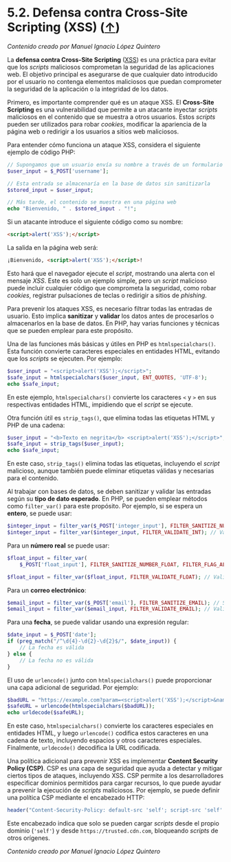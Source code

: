 # 5.2. Defensa contra Cross-Site Scripting (XSS) ([↑](README.md))

_Contenido creado por Manuel Ignacio López Quintero_

La **defensa contra Cross-Site Scripting** ([XSS](https://en.wikipedia.org/wiki/Cross-site_scripting)) es una práctica para evitar que los *scripts* maliciosos comprometan la seguridad de las aplicaciones web. El objetivo principal es asegurarse de que cualquier dato introducido por el usuario no contenga elementos maliciosos que puedan comprometer la seguridad de la aplicación o la integridad de los datos.

Primero, es importante comprender qué es un ataque XSS. El **Cross-Site Scripting** es una vulnerabilidad que permite a un atacante inyectar *scripts* maliciosos en el contenido que se muestra a otros usuarios. Estos *scripts* pueden ser utilizados para robar *cookies*, modificar la apariencia de la página web o redirigir a los usuarios a sitios web maliciosos.

Para entender cómo funciona un ataque XSS, considera el siguiente ejemplo de código PHP:

```php
// Supongamos que un usuario envía su nombre a través de un formulario
$user_input = $_POST['username'];

// Esta entrada se almacenaría en la base de datos sin sanitizarla
$stored_input = $user_input;

// Más tarde, el contenido se muestra en una página web
echo "Bienvenido, " . $stored_input . "!";
```

Si un atacante introduce el siguiente código como su nombre:

```html
<script>alert('XSS');</script>
```

La salida en la página web será:

```html
¡Bienvenido, <script>alert('XSS');</script>!
```

Esto hará que el navegador ejecute el *script*, mostrando una alerta con el mensaje *XSS*. Este es solo un ejemplo simple, pero un *script* malicioso puede incluir cualquier código que comprometa la seguridad, como robar *cookies*, registrar pulsaciones de teclas o redirigir a sitios de *phishing*.

Para prevenir los ataques XSS, es necesario filtrar todas las entradas de usuario. Esto implica **sanitizar** y **validar** los datos antes de procesarlos o almacenarlos en la base de datos. En PHP, hay varias funciones y técnicas que se pueden emplear para este propósito.

Una de las funciones más básicas y útiles en PHP es `htmlspecialchars()`. Esta función convierte caracteres especiales en entidades HTML, evitando que los *scripts* se ejecuten. Por ejemplo:

```php
$user_input = "<script>alert('XSS');</script>";
$safe_input = htmlspecialchars($user_input, ENT_QUOTES, 'UTF-8');
echo $safe_input;
```

En este ejemplo, `htmlspecialchars()` convierte los caracteres `<` y `>` en sus respectivas entidades HTML, impidiendo que el *script* se ejecute.

Otra función útil es `strip_tags()`, que elimina todas las etiquetas HTML y PHP de una cadena:

```php
$user_input = "<b>Texto en negrita</b> <script>alert('XSS');</script>";
$safe_input = strip_tags($user_input);
echo $safe_input;
```

En este caso, `strip_tags()` elimina todas las etiquetas, incluyendo el *script* malicioso, aunque también puede eliminar etiquetas válidas y necesarias para el contenido.

Al trabajar con bases de datos, se deben sanitizar y validar las entradas según su **tipo de dato esperado**. En PHP, se pueden emplear métodos como `filter_var()` para este propósito. Por ejemplo, si se espera un **entero**, se puede usar:

```php
$integer_input = filter_var($_POST['integer_input'], FILTER_SANITIZE_NUMBER_INT); // Sanitizar
$integer_input = filter_var($integer_input, FILTER_VALIDATE_INT); // Validar
```

Para un **número real** se puede usar:

```php
$float_input = filter_var(
    $_POST['float_input'], FILTER_SANITIZE_NUMBER_FLOAT, FILTER_FLAG_ALLOW_FRACTION); // Sanitizar

$float_input = filter_var($float_input, FILTER_VALIDATE_FLOAT); // Validar
```

Para un **correo electrónico**:

```php
$email_input = filter_var($_POST['email'], FILTER_SANITIZE_EMAIL); // Sanitizar
$email_input = filter_var($email_input, FILTER_VALIDATE_EMAIL); // Validar
```

Para una **fecha**, se puede validar usando una expresión regular:

```php
$date_input = $_POST['date'];
if (preg_match("/^\d{4}-\d{2}-\d{2}$/", $date_input)) {
    // La fecha es válida
} else {
    // La fecha no es válida
}
```

El uso de `urlencode()` junto con `htmlspecialchars()` puede proporcionar una capa adicional de seguridad. Por ejemplo:

```php
$badURL = "https://example.com?param=<script>alert('XSS');</script>&name=John Doe";
$safeURL = urlencode(htmlspecialchars($badURL));
echo urldecode($safeURL);
```

En este caso, `htmlspecialchars()` convierte los caracteres especiales en entidades HTML, y luego `urlencode()` codifica estos caracteres en una cadena de texto, incluyendo espacios y otros caracteres especiales. Finalmente, `urldecode()` decodifica la URL codificada.

Una política adicional para prevenir XSS es implementar **Content Security Policy (CSP)**. CSP es una capa de seguridad que ayuda a detectar y mitigar ciertos tipos de ataques, incluyendo XSS. CSP permite a los desarrolladores especificar dominios permitidos para cargar recursos, lo que puede ayudar a prevenir la ejecución de *scripts* maliciosos. Por ejemplo, se puede definir una política CSP mediante el encabezado HTTP:

```php
header("Content-Security-Policy: default-src 'self'; script-src 'self' https://trusted.cdn.com");
```

Este encabezado indica que solo se pueden cargar *scripts* desde el propio dominio (`'self'`) y desde `https://trusted.cdn.com`, bloqueando *scripts* de otros orígenes.

_Contenido creado por Manuel Ignacio López Quintero_
